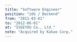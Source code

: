```yaml
---
title: "Software Engineer"
position: "iOS / Backend"
from: "2011-03-01"
to: "2012-06-01"
at: "ISEEYOU Co., Ltd."
note: "Acquired by Kakao Corp."
---
```

